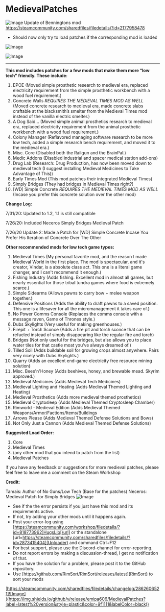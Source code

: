 # MedievalPatches

![Image](https://i.imgur.com/buuPQel.png)
Update of Benningtons mod
https://steamcommunity.com/sharedfiles/filedetails/?id=2177958478

- Should now only try to load patches if the corresponding mod is loaded

![Image](https://i.imgur.com/pufA0kM.png)
	
![Image](https://i.imgur.com/Z4GOv8H.png)
_______________________________________________________________

**This mod includes patches for a few mods that make them more “low tech” friendly. These include:**

1. EPOE (Moved simple prosthetic research to medieval era, replaced electricity requirement from the simple prosthetic workbench with a wood fuel requirement.)
2. Concrete Walls *REQUIRES THE MEDIEVAL TIMES MOD AS WELL* (Moved concrete research to medieval era, made concrete slabs craftable at the blacksmith’s smelter from the Medieval Times mod instead of the vanilla electric smelter.)
3. A Dog Said... (Moved simple animal prosthetics research to medieval era, replaced electricity requirement from the animal prosthetic workbench with a wood fuel requirement.)
4. Colony Manager (Reflavored managing software research to be more low tech, added a simple research bench requirement, and moved it to the medieval era.)
5. Misc. Core (Disabled both the Railgun and the BrainPal.)
6. Medic Addons (Disabled industrial and spacer medical station add-ons)
7. Drug Lab (Research: Drug Production, has now been moved down to medieval tech (I suggest installing Medieval Medicines to Take Advantage of This))
8. Early Times Mod (This mod patches their integrated Medieval Times)
9. Simply Bridges (They had bridges in Medieval Times right?)
10. [WD] Simple Concrete *REQUIRES THE MEDIEVAL TIMES MOD AS WELL* (Incase you prefer this concrete solution over the other mod)

**Change Log:**

7/31/20: Updated to 1.2, 1.1 is still compatible

7/26/20: Included Neceros Simply Bridges Medieval Patch

7/26/20 Update 2: Made a Patch for [WD] Simple Concrete Incase You Prefer His Iteration of Concrete Over The Other

**Other recommended mods for low tech game types:**

1. Medieval Times (My personal favorite mod, and the reason I made Medieval World in the first place. The mod is spectacular, and it's creator, Vindar, is a absolute class act. This one is a literal game changer, and I can't recommend it enough.)
2. Fishing Industry (Adds fishing. Excellent mod in almost all games, but nearly essential for those tribal tundra games where food is extremely scarce.)
3. Simple Sidearms (Allows pawns to carry bow + melee weapon together.)
4. Defensive Positions (Adds the ability to draft pawns to a saved position. This one is a lifesaver for all the micromanagement it takes care of.)
5. No Power Comms Console (Replaces the comms console with a message raven, Game of Thrones style.)
6. Dubs Skylights (Very useful for making greenhouses.)
7. Firepit + Torch Sconce (Adds a fire pit and torch sconce that can be refueled instead of simply disappearing like the regular fire and torch)
8. Bridges (Not only useful for the bridges, but also allows you to place water tiles for that castle moat you’ve always dreamed of.)
9. Tilled Soil (Adds buildable soil for growing crops almost anywhere. Pairs very nicely with Dubs Skylights.)
10. Quarry (Adds an excellent end-game electricity free resource mining solution)
11. Misc. Bees'n'Honey (Adds beehives, honey, and brewable mead. Skyrim approved.)
12. Medieval Medicines (Adds Medieval Tech Medicines)
13. Medieval Lighting and Heating (Adds Medieval Themed Lighting and Heating)
14. Medieval Prosthetics (Adds more medieval themed prosthetics)
15. Medieval Cryptosleep (Adds Medieval Themed Cryptosleep Chamber)
16. Rimworld - Medieval Edition (Adds Medieval Themed Weapons/Armor/Factions/Items/Buildings
17. Arrows Please (Adds Medieval Themed Defense Solutions and Bows)
18. Not Only Just a Cannon (Adds Medieval Themed Defense Solutions)

**Suggested Load Order:**

1. Core
2. Medieval Times
3. (any other mod that you intend to patch from the list)
5. Medieval Patches

If you have any feedback or suggestions for more medieval patches, please feel free to leave me a comment on the Steam Workshop

**Credit:**

Tamais: Author of No Guns/Low Tech (Base for the patches)
Neceros: Medieval Patch for Simply Bridges
![Image](https://i.imgur.com/PwoNOj4.png)


-  See if the the error persists if you just have this mod and its requirements active.
-  If not, try adding your other mods until it happens again.
-  Post your error-log using [https://steamcommunity.com/workshop/filedetails/?id=818773962]HugsLib[/url] or the standalone [url=https://steamcommunity.com/sharedfiles/filedetails/?id=2873415404](Uploader) and command Ctrl+F12
-  For best support, please use the Discord-channel for error-reporting.
-  Do not report errors by making a discussion-thread, I get no notification of that.
-  If you have the solution for a problem, please post it to the GitHub repository.
-  Use [https://github.com/RimSort/RimSort/releases/latest](RimSort) to sort your mods



[https://steamcommunity.com/sharedfiles/filedetails/changelog/2862606521]![Image]((https://img.shields.io/github/v/release/emipa606/MedievalPatches?label=latest%20version&style=plastic&color=9f1111&labelColor=black))
